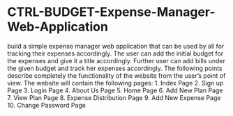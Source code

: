 # CTRL-BUDGET-Expense-Manager-Web-Application
build a simple expense manager web application that can be used by all for tracking their expenses accordingly. The user can add the initial budget for the expenses and give it a title accordingly. Further user can add bills under the given budget and track her expenses accordingly. The following points describe completely the functionality of the website from the user’s point of view. The website will contain the following pages: 1. Index Page 2. Sign up Page 3. Login Page 4. About Us Page 5. Home Page 6. Add New Plan Page 7. View Plan Page 8. Expense Distribution Page 9. Add New Expense Page 10. Change Password Page
